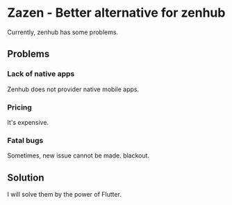 # Zazen - Better alternative for zenhub

Currently, zenhub has some problems.

## Problems

### Lack of native apps
Zenhub does not provider native mobile apps.

### Pricing
It's expensive. 

### Fatal bugs
Sometimes, new issue cannot be made. blackout.

## Solution
I will solve them by the power of Flutter.
